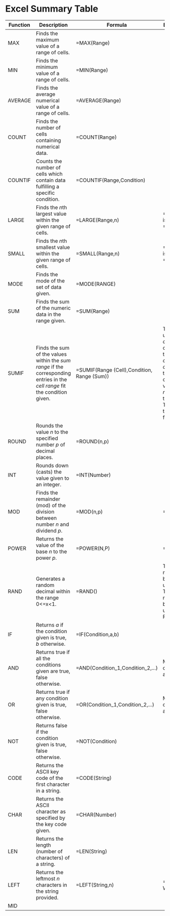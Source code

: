 # Excel Summary Table

| Function | Description | Formula | Explanation/Note
|----------|-------------|---------|------------
| MAX      | Finds the maximum value of a range of cells.| =MAX(Range) | 
| MIN      | Finds the minimum value of a range of cells.| =MIN(Range) | 
| AVERAGE  | Finds the average numerical value of a range of cells.| =AVERAGE(Range) | 
| COUNT    | Finds the number of cells containing numerical data.| =COUNT(Range) | 
| COUNTIF  | Counts the number of cells which contain data fulfilling a specific condition.| =COUNTIF(Range,Condition) | 
| LARGE    | Finds the *n*th largest value within the given range of cells.| =LARGE(Range,n) | =LARGE(Range,1) is equal to =MAX(Range)
| SMALL    | Finds the *n*th smallest value within the given range of cells.| =SMALL(Range,n) | =SMALL(Range,1) is equal to =MIN(Range)
| MODE     | Finds the mode of the set of data given.| =MODE(RANGE) | 
| SUM      | Finds the sum of the numeric data in the range given.| =SUM(Range) |
| SUMIF    | Finds the sum of the values within the *sum range* if the corresponding entries in the *cell range* fit the condition given. | =SUMIF(Range (Cell),Condition, Range (Sum)) | The formula looks up each cell in the *cell range* consecutively, then applies *condition* to it. If *condition* return true, the corresponding value in the *sum range* is added to the current total. The total is then the result of the formula.
| ROUND    | Rounds the value *n* to the specified number *p* of decimal places. | =ROUND(n,p) |
| INT      | Rounds down (casts) the value given to an integer.| =INT(Number) |
| MOD      | Finds the remainder (mod) of the division between number *n* and dividend *p*.| =MOD(n,p)| =MOD(9,2) = 1
| POWER    | Returns the value of the base *n* to the power *p*.| =POWER(N,P)| =POWER(3,2, = 9
| RAND     | Generates a random decimal within the range 0<=x<1.| =RAND() | To scale the number to between 0 to *x*, use = x * RAND(). To scake the number to between *y* and *z*, use = (z - y) * RAND() + y
| IF       | Returns *a* if the condition given is true, *b* otherwise.| =IF(Condition,a,b) | 
| AND      | Returns true if all the conditions given are true, false otherwise.| =AND(Condition_1,Condition_2,...)| More than 2 conditions can be added.
| OR       | Returns true if any condition given is true, false otherwise.| =OR(Condition_1,Condition_2,...)| More than 2 conditions can be added.
| NOT      | Returns false if the condition given is true, false otherwise.| =NOT(Condition) |
| CODE     | Returns the ASCII key code of the first character in a string.| =CODE(String) |
| CHAR     | Returns the ASCII character as specified by the key code given.| =CHAR(Number) |
| LEN      | Returns the length (number of characters) of a string.| =LEN(String)
| LEFT     | Returns the leftmost *n* characters in the string provided.| =LEFT(String,n) | =LEFT("I IS MR WONG",3) = "I I"
| MID      | 
